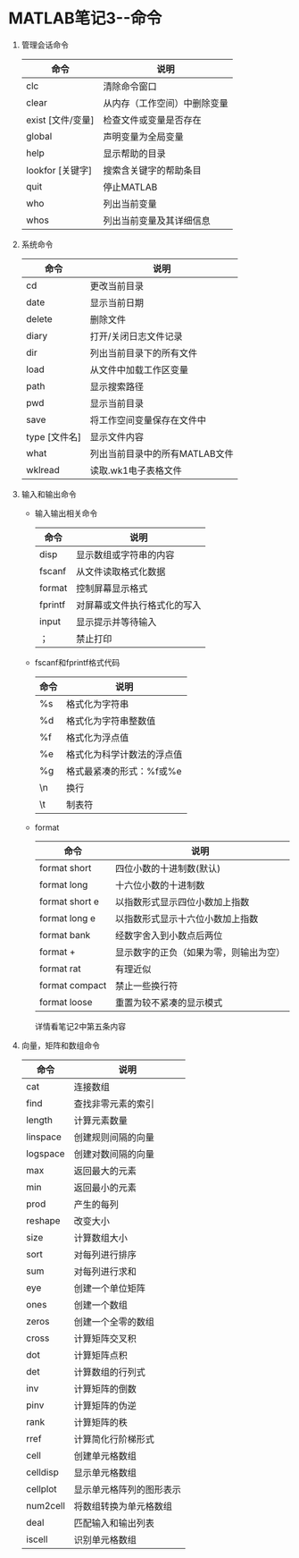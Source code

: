 # MATLAB笔记3--命令

1. 管理会话命令

   | 命令              | 说明                         |
   | ----------------- | ---------------------------- |
   | clc               | 清除命令窗口                 |
   | clear             | 从内存（工作空间）中删除变量 |
   | exist [文件/变量] | 检查文件或变量是否存在       |
   | global            | 声明变量为全局变量           |
   | help              | 显示帮助的目录               |
   | lookfor [关键字]  | 搜索含关键字的帮助条目       |
   | quit              | 停止MATLAB                   |
   | who               | 列出当前变量                 |
   | whos              | 列出当前变量及其详细信息     |

2. 系统命令

   | 命令          | 说明                           |
   | ------------- | ------------------------------ |
   | cd            | 更改当前目录                   |
   | date          | 显示当前日期                   |
   | delete        | 删除文件                       |
   | diary         | 打开/关闭日志文件记录          |
   | dir           | 列出当前目录下的所有文件       |
   | load          | 从文件中加载工作区变量         |
   | path          | 显示搜索路径                   |
   | pwd           | 显示当前目录                   |
   | save          | 将工作空间变量保存在文件中     |
   | type [文件名] | 显示文件内容                   |
   | what          | 列出当前目录中的所有MATLAB文件 |
   | wklread       | 读取.wk1电子表格文件           |

3. 输入和输出命令

   + 输入输出相关命令

     | 命令    | 说明                         |
     | ------- | ---------------------------- |
     | disp    | 显示数组或字符串的内容       |
     | fscanf  | 从文件读取格式化数据         |
     | format  | 控制屏幕显示格式             |
     | fprintf | 对屏幕或文件执行格式化的写入 |
     | input   | 显示提示并等待输入           |
     | ；      | 禁止打印                     |

   + fscanf和fprintf格式代码

     | 命令 | 说明                       |
     | ---- | -------------------------- |
     | %s   | 格式化为字符串             |
     | %d   | 格式化为字符串整数值       |
     | %f   | 格式化为浮点值             |
     | %e   | 格式化为科学计数法的浮点值 |
     | %g   | 格式最紧凑的形式：%f或%e   |
     | \n   | 换行                       |
     | \t   | 制表符                     |

   + format

     | 命令           | 说明                                   |
     | -------------- | -------------------------------------- |
     | format short   | 四位小数的十进制数(默认)               |
     | format long    | 十六位小数的十进制数                   |
     | format short e | 以指数形式显示四位小数加上指数         |
     | format long e  | 以指数形式显示十六位小数加上指数       |
     | format bank    | 经数字舍入到小数点后两位               |
     | format +       | 显示数字的正负（如果为零，则输出为空） |
     | format rat     | 有理近似                               |
     | format compact | 禁止一些换行符                         |
     | format loose   | 重置为较不紧凑的显示模式               |

     详情看笔记2中第五条内容

4. 向量，矩阵和数组命令

   | 命令     | 说明                     |
   | -------- | ------------------------ |
   | cat      | 连接数组                 |
   | find     | 查找非零元素的索引       |
   | length   | 计算元素数量             |
   | linspace | 创建规则间隔的向量       |
   | logspace | 创建对数间隔的向量       |
   | max      | 返回最大的元素           |
   | min      | 返回最小的元素           |
   | prod     | 产生的每列               |
   | reshape  | 改变大小                 |
   | size     | 计算数组大小             |
   | sort     | 对每列进行排序           |
   | sum      | 对每列进行求和           |
   | eye      | 创建一个单位矩阵         |
   | ones     | 创建一个数组             |
   | zeros    | 创建一个全零的数组       |
   | cross    | 计算矩阵交叉积           |
   | dot      | 计算矩阵点积             |
   | det      | 计算数组的行列式         |
   | inv      | 计算矩阵的倒数           |
   | pinv     | 计算矩阵的伪逆           |
   | rank     | 计算矩阵的秩             |
   | rref     | 计算简化行阶梯形式       |
   | cell     | 创建单元格数组           |
   | celldisp | 显示单元格数组           |
   | cellplot | 显示单元格阵列的图形表示 |
   | num2cell | 将数组转换为单元格数组   |
   | deal     | 匹配输入和输出列表       |
   | iscell   | 识别单元格数组           |

   